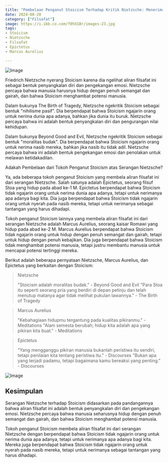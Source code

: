 ```yaml
---
title: "Pembelaan Penganut Stoicism Terhadap Kritik Nietzsche: Menerima Dunia Apa Adanya atau Menghambat Potensi Manusia?"
date: 2024-08-20
category: ["Filsafat"]
image: https://i.ibb.co.com/f0hX1Br/images-23.jpg
tags: 
- Stoicism
- Nietzsche
- Filsafat
- Epictetus
- Marcus Aurelius

---
```


![Image](https://i.ibb.co.com/f0hX1Br/images-23.jpg)

Friedrich Nietzsche nyerang Stoicism karena dia ngelihat aliran filsafat ini sebagai bentuk penyangkalan diri dan pengekangan emosi. Nietzsche percaya bahwa manusia harusnya hidup dengan penuh semangat dan gairah, dan bahwa Stoicism menghambat potensi manusia.

Dalam bukunya The Birth of Tragedy, Nietzsche ngekritik Stoicism sebagai bentuk "nihilisme pasif". Dia berpendapat bahwa Stoicism ngajarin orang untuk nerima dunia apa adanya, bahkan jika dunia itu buruk. Nietzsche percaya bahwa ini adalah bentuk penyangkalan diri dan pengurangan nilai kehidupan.

Dalam bukunya Beyond Good and Evil, Nietzsche ngekritik Stoicism sebagai bentuk "moralitas budak". Dia berpendapat bahwa Stoicism ngajarin orang untuk nerima nasib mereka, bahkan jika nasib itu tidak adil. Nietzsche percaya bahwa ini adalah bentuk pengekangan emosi dan penolakan untuk melawan ketidakadilan.

Adakah Pembelaan dari Tokoh Penganut Stoicism atas Serangan Nietzsche?

Ya, ada beberapa tokoh penganut Stoicism yang membela aliran filsafat ini dari serangan Nietzsche. Salah satunya adalah Epictetus, seorang filsuf Stoa yang hidup pada abad ke-1 M. Epictetus berpendapat bahwa Stoicism tidak ngajarin orang untuk nerima dunia apa adanya, tetapi untuk nerimanya apa adanya bagi kita. Dia juga berpendapat bahwa Stoicism tidak ngajarin orang untuk nyerah pada nasib mereka, tetapi untuk nerimanya sebagai tantangan yang harus dihadapi.

Tokoh penganut Stoicism lainnya yang membela aliran filsafat ini dari serangan Nietzsche adalah Marcus Aurelius, seorang kaisar Romawi yang hidup pada abad ke-2 M. Marcus Aurelius berpendapat bahwa Stoicism tidak ngajarin orang untuk hidup dengan penuh semangat dan gairah, tetapi untuk hidup dengan penuh kebajikan. Dia juga berpendapat bahwa Stoicism tidak menghambat potensi manusia, tetapi justru membantu manusia untuk mencapai potensi tertinggi mereka.

Berikut adalah beberapa pernyataan Nietzsche, Marcus Aurelius, dan Epictetus yang berkaitan dengan Stoicism:

<blockquote>
Nietzsche

"Stoicism adalah moralitas budak." - Beyond Good and Evil
"Para Stoa itu seperti seorang pria yang berdiri di depan petinju dan telah menutup matanya agar tidak melihat pukulan lawannya." - The Birth of Tragedy
</blockquote>

<blockquote>
Marcus Aurelius

"Kebahagiaan hidupmu tergantung pada kualitas pikiranmu." - Meditations
"Alam semesta berubah; hidup kita adalah apa yang pikiran kita buat." - Meditations
</blockquote>

<blockquote>
Epictetus

"Yang mengganggu pikiran manusia bukanlah peristiwa itu sendiri, tetapi penilaian kita tentang peristiwa itu." - Discourses
"Bukan apa yang terjadi padamu, tetapi bagaimana kamu bereaksi yang penting." - Discourses
</blockquote>

![Image](https://i.ibb.co.com/0XxgQjw/main-qimg-ceb4dce405815cfb0bbc56de1ac760d1.jpg)

## Kesimpulan

Serangan Nietzsche terhadap Stoicism didasarkan pada pandangannya bahwa aliran filsafat ini adalah bentuk penyangkalan diri dan pengekangan emosi. Nietzsche percaya bahwa manusia seharusnya hidup dengan penuh semangat dan gairah, dan bahwa Stoicism menghambat potensi manusia.

Tokoh penganut Stoicism membela aliran filsafat ini dari serangan Nietzsche dengan berpendapat bahwa Stoicism tidak ngajarin orang untuk nerima dunia apa adanya, tetapi untuk nerimanya apa adanya bagi kita. Mereka juga berpendapat bahwa Stoicism tidak ngajarin orang untuk nyerah pada nasib mereka, tetapi untuk nerimanya sebagai tantangan yang harus dihadapi.

